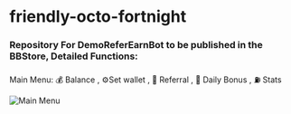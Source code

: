 # friendly-octo-fortnight 
<h3> Repository For DemoReferEarnBot to be published in the BBStore, Detailed Functions: </h3>
<p>Main Menu: 💰 Balance , ⚙️Set wallet , 👫 Referral , 🎁 Daily Bonus , ⛽ Stats</p>


![Main Menu](https://github.com/Untoldhacker-Dev/friendly-octo-fortnight/blob/BB_Export_1634291956/%5C/Screenshot_2021-10-16-07-47-03-370.jpeg)
